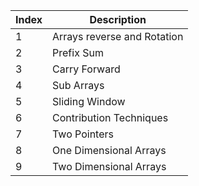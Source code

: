 | Index | Description                 |
|-------|-----------------------------|
| 1     | Arrays reverse and Rotation |
| 2     | Prefix Sum                  |
| 3     | Carry Forward               |
| 4     | Sub Arrays                  |
| 5     | Sliding Window              |
| 6     | Contribution Techniques     |
| 7     | Two Pointers                |
| 8     | One Dimensional Arrays      |
| 9     | Two Dimensional Arrays      |

